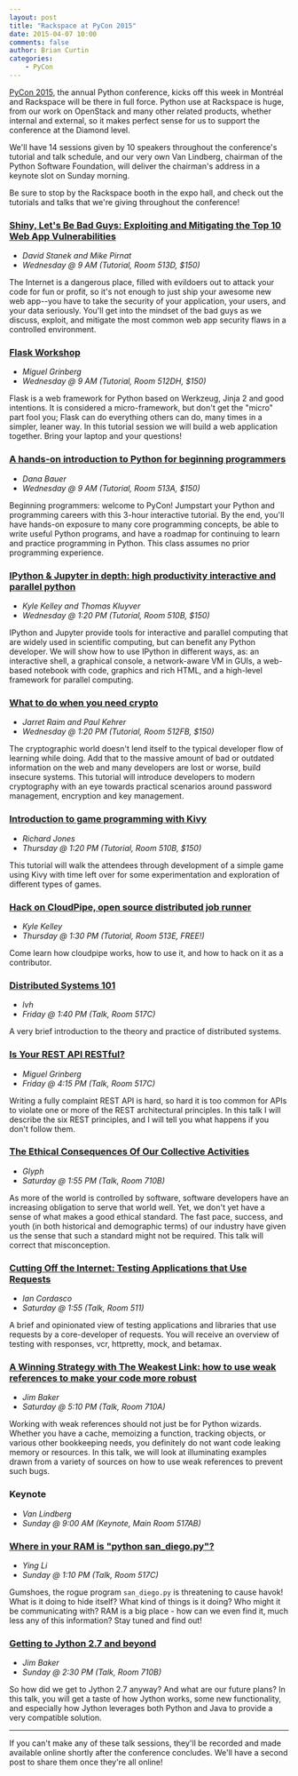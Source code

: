 ```yaml
---
layout: post
title: "Rackspace at PyCon 2015"
date: 2015-04-07 10:00
comments: false
author: Brian Curtin
categories:
    - PyCon
---
```


[PyCon 2015](https://us.pycon.org/2015/), the annual Python conference,
kicks off this week in Montréal and Rackspace will be there in full force.
Python use at Rackspace is huge, from our work on OpenStack and many other
related products, whether internal and external, so it makes perfect sense
for us to support the conference at the Diamond level.

We'll have 14 sessions given by 10 speakers throughout the conference's tutorial and talk schedule,
and our very own Van Lindberg, chairman of the Python Software Foundation,
will deliver the chairman's address in a keynote slot on Sunday morning.

Be sure to stop by the Rackspace booth in the expo hall, and check out
the tutorials and talks that we're giving throughout the conference!

<!-- more -->

### [Shiny, Let's Be Bad Guys: Exploiting and Mitigating the Top 10 Web App Vulnerabilities](https://us.pycon.org/2015/schedule/presentation/304/)

* *David Stanek and Mike Pirnat*
* *Wednesday @ 9 AM (Tutorial, Room 513D, $150)*

The Internet is a dangerous place, filled with evildoers out to attack your
code for fun or profit, so it's not enough to just ship your awesome new web
app--you have to take the security of your application, your users,
and your data seriously. You'll get into the mindset of the bad guys as we
discuss, exploit, and mitigate the most common web app security flaws in a
controlled environment.

### [Flask Workshop](https://us.pycon.org/2015/schedule/presentation/308/)

* *Miguel Grinberg*
* *Wednesday @ 9 AM (Tutorial, Room 512DH, $150)*

Flask is a web framework for Python based on Werkzeug, Jinja 2 and good
intentions. It is considered a micro-framework, but don't get the "micro"
part fool you; Flask can do everything others can do, many times in
a simpler, leaner way. In this tutorial session we will build a web
application together. Bring your laptop and your questions!

### [A hands-on introduction to Python for beginning programmers](https://us.pycon.org/2015/schedule/presentation/296/)

* *Dana Bauer*
* *Wednesday @ 9 AM (Tutorial, Room 513A, $150)*

Beginning programmers: welcome to PyCon! Jumpstart your Python and
programming careers with this 3-hour interactive tutorial. By the end,
you'll have hands-on exposure to many core programming concepts, be able
to write useful Python programs, and have a roadmap for continuing to
learn and practice programming in Python. This class assumes no prior
programming experience.

### [IPython & Jupyter in depth: high productivity interactive and parallel python](https://us.pycon.org/2015/schedule/presentation/316/)

* *Kyle Kelley and Thomas Kluyver*
* *Wednesday @ 1:20 PM (Tutorial, Room 510B, $150)*

IPython and Jupyter provide tools for interactive and parallel computing
that are widely used in scientific computing, but can benefit any Python
developer. We will show how to use IPython in different ways, as:
an interactive shell, a graphical console, a network-aware VM in GUIs,
a web-based notebook with code, graphics and rich HTML, and a high-level
framework for parallel computing.

### [What to do when you need crypto](https://us.pycon.org/2015/schedule/presentation/305/)

* *Jarret Raim and Paul Kehrer*
* *Wednesday @ 1:20 PM (Tutorial, Room 512FB, $150)*

The cryptographic world doesn't lend itself to the typical developer flow
of learning while doing. Add that to the massive amount of bad or outdated
information on the web and many developers are lost or worse, build
insecure systems. This tutorial will introduce developers to modern
cryptography with an eye towards practical scenarios around password
management, encryption and key management.

### [Introduction to game programming with Kivy](https://us.pycon.org/2015/schedule/presentation/314/)

* *Richard Jones*
* *Thursday @ 1:20 PM (Tutorial, Room 510B, $150)*

This tutorial will walk the attendees through development of a simple game
using Kivy with time left over for some experimentation and exploration
of different types of games.

### [Hack on CloudPipe, open source distributed job runner](https://us.pycon.org/2015/schedule/presentation/472/)

* *Kyle Kelley*
* *Thursday @ 1:30 PM (Tutorial, Room 513E, FREE!)*

Come learn how cloudpipe works, how to use it, and how to hack on it as
a contributor.

### [Distributed Systems 101](https://us.pycon.org/2015/schedule/presentation/386/)

* *lvh*
* *Friday @ 1:40 PM (Talk, Room 517C)*

A very brief introduction to the theory and practice of distributed systems.

### [Is Your REST API RESTful?](https://us.pycon.org/2015/schedule/presentation/355/)

* *Miguel Grinberg*
* *Friday @ 4:15 PM (Talk, Room 517C)*

Writing a fully complaint REST API is hard, so hard it is too common for APIs to violate one or more of the REST architectural principles. In this talk I will describe the six REST principles, and I will tell you what happens if you don't follow them.

### [The Ethical Consequences Of Our Collective Activities](https://us.pycon.org/2015/schedule/presentation/370/)

* *Glyph*
* *Saturday @ 1:55 PM (Talk, Room 710B)*

As more of the world is controlled by software, software developers have
an increasing obligation to serve that world well. Yet, we don't yet have
a sense of what makes a good ethical standard. The fast pace, success,
and youth (in both historical and demographic terms) of our industry have
given us the sense that such a standard might not be required. This talk
will correct that misconception.

### [Cutting Off the Internet: Testing Applications that Use Requests](https://us.pycon.org/2015/schedule/presentation/344/)

* *Ian Cordasco*
* *Saturday @ 1:55 (Talk, Room 511)*

A brief and opinionated view of testing applications and libraries that use
requests by a core-developer of requests. You will receive an overview of
testing with responses, vcr, httpretty, mock, and betamax.

### [A Winning Strategy with The Weakest Link: how to use weak references to make your code more robust](https://us.pycon.org/2015/schedule/presentation/468/)

* *Jim Baker*
* *Saturday @ 5:10 PM (Talk, Room 710A)*

Working with weak references should not just be for Python wizards. Whether
you have a cache, memoizing a function, tracking objects, or various other
bookkeeping needs, you definitely do not want code leaking memory or
resources. In this talk, we will look at illuminating examples drawn from
a variety of sources on how to use weak references to prevent such bugs.

### Keynote

* *Van Lindberg*
* *Sunday @ 9:00 AM (Keynote, Main Room 517AB)*

### [Where in your RAM is "python san_diego.py"?](https://us.pycon.org/2015/schedule/presentation/415/)

* *Ying Li*
* *Sunday @ 1:10 PM (Talk, Room 517C)*

Gumshoes, the rogue program `san_diego.py` is threatening to cause havok!
What is it doing to hide itself? What kind of things is it doing? Who might
it be communicating with? RAM is a big place - how can we even find it,
much less any of this information? Stay tuned and find out!

### [Getting to Jython 2.7 and beyond](https://us.pycon.org/2015/schedule/presentation/351/)

* *Jim Baker*
* *Sunday @ 2:30 PM (Talk, Room 710B)*

So how did we get to Jython 2.7 anyway? And what are our future plans?
In this talk, you will get a taste of how Jython works, some new
functionality, and especially how Jython leverages both Python and Java
to provide a very compatible solution.

---

If you can't make any of these talk sessions, they'll be recorded and made available online shortly after the conference concludes. We'll have a second post to share them once they're all online!
